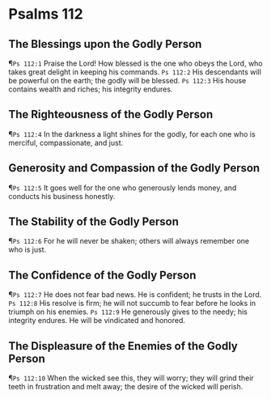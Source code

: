 # Psalms 112

## The Blessings upon the Godly Person
¶`Ps 112:1` Praise the Lord! How blessed is the one who obeys the Lord, who takes great delight in keeping his commands.
`Ps 112:2` His descendants will be powerful on the earth; the godly will be blessed.
`Ps 112:3` His house contains wealth and riches; his integrity endures.

## The Righteousness of the Godly Person
¶`Ps 112:4` In the darkness a light shines for the godly, for each one who is merciful, compassionate, and just.

## Generosity and Compassion of the Godly Person
¶`Ps 112:5` It goes well for the one who generously lends money, and conducts his business honestly.

## The Stability of the Godly Person
¶`Ps 112:6` For he will never be shaken; others will always remember one who is just.

## The Confidence of the Godly Person
¶`Ps 112:7` He does not fear bad news. He is confident; he trusts in the Lord.
`Ps 112:8` His resolve is firm; he will not succumb to fear before he looks in triumph on his enemies.
`Ps 112:9` He generously gives to the needy; his integrity endures. He will be vindicated and honored.

## The Displeasure of the Enemies of the Godly Person
¶`Ps 112:10` When the wicked see this, they will worry; they will grind their teeth in frustration and melt away; the desire of the wicked will perish.
